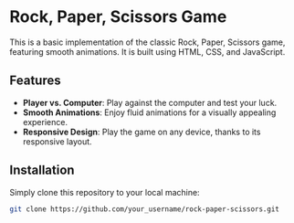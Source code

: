 # Rock, Paper, Scissors Game

This is a basic implementation of the classic Rock, Paper, Scissors game, featuring smooth animations. It is built using HTML, CSS, and JavaScript.

## Features

- **Player vs. Computer**: Play against the computer and test your luck.
- **Smooth Animations**: Enjoy fluid animations for a visually appealing experience.
- **Responsive Design**: Play the game on any device, thanks to its responsive layout.

## Installation

Simply clone this repository to your local machine:

```bash
git clone https://github.com/your_username/rock-paper-scissors.git
